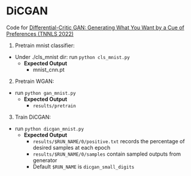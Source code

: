 # DiCGAN
Code for [Differential-Critic GAN: Generating What You Want by a Cue of Preferences (TNNLS 2022)](https://arxiv.org/abs/2107.06700)

1. Pretrain mnist classifier:  
  - Under ./cls_mnist dir: run `python cls_mnist.py`  
    - **Expected Output**  
      - mnist_cnn.pt

2. Pretrain WGAN:
  - run `python gan_mnist.py`
    - **Expected Output**  
      - `results/pretrain`
    
3. Train DiCGAN:
  - run `python dicgan_mnist.py`
    - **Expected Output**
      - `results/$RUN_NAME/0/positive.txt` records the percentage of desired samples at each epoch
      - `results/$RUN_NAME/0/samples` contain sampled outputs from generator
      - Default `$RUN_NAME` is `dicgan_small_digits` 
    
    
